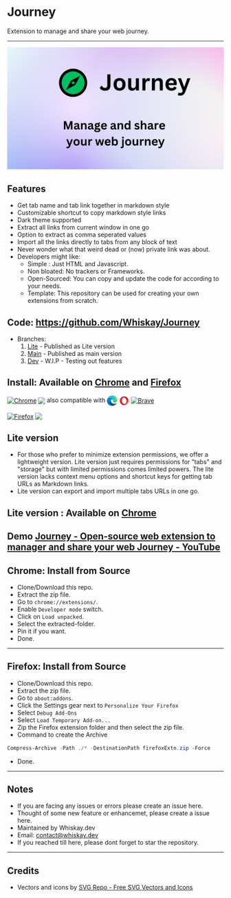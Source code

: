 # Journey

Extension to manage and share your web journey.

---

![Journey: Web extension](journey.png)

## Features

- Get tab name and tab link together in markdown style
- Customizable shortcut to copy markdown style links
- Dark theme supported
- Extract all links from current window in one go
- Option to extract as comma seperated values
- Import all the links directly to tabs from any block of text
- Never wonder what that weird dead or (now) private link was about.
- Developers might like:
  - Simple : Just HTML and Javascript.
  - Non bloated: No trackers or Frameworks.
  - Open-Sourced: You can copy and update the code for according to your needs.
  - Template: This repository can be used for creating your own extensions from scratch.
 
## Code: https://github.com/Whiskay/Journey
- Branches:
  1. [Lite](https://github.com/Whiskay/Journey/tree/lite) - Published as Lite version
  2. [Main](https://github.com/Whiskay/Journey/tree/main) - Published as main version
  3. [Dev](https://github.com/Whiskay/Journey/tree/dev) - W.I.P - Testing out features

[link-chrome]: https://chromewebstore.google.com/detail/journey/engpgehjjalaffbchfheidmhgfeoicea
[link-firefox]: https://addons.mozilla.org/en-US/firefox/addon/webjourney/

## Install: Available on [Chrome][link-chrome] and [Firefox][link-firefox]

[<img src="https://raw.githubusercontent.com/alrra/browser-logos/90fdf03c/src/chrome/chrome.svg" width="48" alt="Chrome" valign="middle">][link-chrome]
[<img valign="middle" src="https://img.shields.io/chrome-web-store/v/beokknkebpiigackckbaapoiohbgflac.svg?label=%20">][link-chrome] 
also compatible with
[<img src="https://raw.githubusercontent.com/alrra/browser-logos/90fdf03c/src/edge/edge.svg" width="24" alt="Edge" valign="middle">][link-chrome] 
[<img src="https://raw.githubusercontent.com/alrra/browser-logos/90fdf03c/src/opera/opera.svg" width="24" alt="Opera" valign="middle">][link-chrome] 
[<img src="https://raw.githubusercontent.com/alrra/browser-logos/90fdf03c/src/brave/brave.svg" width="24" alt="Brave" valign="middle">][link-chrome]

[<img src="https://raw.githubusercontent.com/alrra/browser-logos/90fdf03c/src/firefox/firefox.svg" width="48" alt="Firefox" valign="middle">][link-firefox] 
[<img valign="middle" src="https://img.shields.io/amo/v/search-switch.svg?label=%20">][link-firefox] 


## Lite version
- For those who prefer to minimize extension permissions, we offer a lightweight version. Lite version just requires permissions for "tabs" and "storage" but with limited permissions comes limited powers. The lite version lacks context menu options and shortcut keys for getting tab URLs as Markdown links.
- Lite version can export and import multiple tabs URLs in one go.

[link-chrome-lite]: https://chromewebstore.google.com/detail/journey-lite/oeecbhpbepcebmgedlhajcjpnmefcmbm

## Lite version : Available on [Chrome][link-chrome-lite]  
 

## Demo [Journey - Open-source web extension to manager and share your web Journey - YouTube](https://www.youtube.com/watch?v=vV9ckTCfkXI)
 

## Chrome: Install from Source

- Clone/Download this repo.
- Extract the zip file.
- Go to `chrome://extensions/`.
- Enable `Developer mode` switch.
- Click on `Load unpacked`.
- Select the extracted-folder.
- Pin it if you want.
- Done.

---

## Firefox: Install from Source

- Clone/Download this repo.
- Extract the zip file.
- Go to `about:addons`.
- Click the Settings gear next to `Personalize Your Firefox`
- Select `Debug Add-Ons`
- Select `Load Temporary Add-on...`
- Zip the Firefox extension folder and then select the zip file.
- Command to create the Archive

```ps1
Compress-Archive -Path ./* -DestinationPath firefoxExtn.zip -Force
```

- Done.

---

## Notes

- If you are facing any issues or errors please create an issue here.
- Thought of some new feature or enhancemet, please create a issue here.
- Maintained by Whiskay.dev
- Email: contact@whiskay.dev
- If you reached till here, please dont forget to star the repository.

---

## Credits

- Vectors and icons by [SVG Repo - Free SVG Vectors and Icons](https://www.svgrepo.com/)
